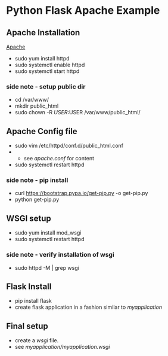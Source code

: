# Python Flask Apache Example

## Apache Installation
[Apache](http://httpd.apache.org/docs/2.4/install.html)
- sudo yum install httpd
- sudo systemctl enable httpd
- sudo systemctl start httpd

### side note - setup public dir
- cd /var/www/
- mkdir public_html
- sudo chown -R $USER:$USER /var/www/public_html/ 

## Apache Config file
- sudo vim /etc/httpd/conf.d/public_html.conf
- - see _apache.conf_ for content
- sudo systemctl restart httpd

### side note - pip install
- curl https://bootstrap.pypa.io/get-pip.py -o get-pip.py
- python get-pip.py

## WSGI setup
- sudo yum install mod_wsgi
- sudo systemctl restart httpd

### side note - verify installation of wsgi
- sudo httpd -M | grep wsgi

## Flask Install
- pip install flask
- create flask application in a fashion similar to _myapplication_

## Final setup
- create a _wsgi_ file. 
- see _myapplication/myapplication.wsgi_
